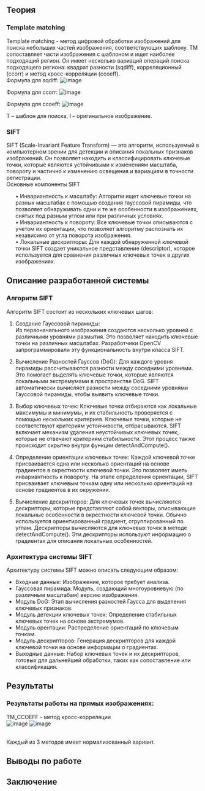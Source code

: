 ## Теория
### Template matching
Template matching - метод цифровой обработки изображений для поиска небольших частей изображения, соответствующих шаблону.
TM сопоставляет части изображения с шаблоном и ищет наиболее подходящий регион. Он имеет несколько вариаций операций поиска подходящего региона: квадрат разности (sqdiff), корреляционный (ccorr) и метод кросс-корреляции (ccoeff).
<br>Формула для sqdiff:
 ![image](https://github.com/user-attachments/assets/2064301c-7230-47dc-8e3a-17201709fda4)

Формула для ccorr:
 ![image](https://github.com/user-attachments/assets/36610db5-115a-445c-9e57-6d43199aa530)

Формула для ccoeff:
  ![image](https://github.com/user-attachments/assets/17aa79ce-f2c3-4f8d-add4-aa0fc8651a13)

T – шаблон для поиска, I – оригинальное изображение.
<br>

### SIFT
SIFT (Scale-Invariant Feature Transform) — это алгоритм, используемый в компьютерном зрении для детекции и описания локальных признаков изображений. Он позволяет находить и классифицировать ключевые точки, которые являются устойчивыми к изменениям масштаба, повороту и частично к изменению освещения и вариациям в точности регистрации.
<br>
Основные компоненты SIFT
<ol>•	Инвариантность к масштабу: Алгоритм ищет ключевые точки на разных масштабах с помощью создания гауссовой пирамиды, что позволяет обнаруживать одни и те же особенности в изображениях, снятых под разным углом или при различных условиях.
<br>•	Инвариантность к повороту: Все ключевые точки описываются с учетом их ориентации, что позволяет алгоритму распознать их независимо от угла поворота изображения.
<br>•	Локальные дескрипторы: Для каждой обнаруженной ключевой точки SIFT создает уникальное представление (descriptor), которое используется для сравнения различных ключевых точек в других изображениях.</ol>

## Описание разработанной системы
### Алгоритм SIFT

Алгоритм SIFT состоит из нескольких ключевых шагов:

1. Создание Гауссовой пирамиды:  
   Из первоначального изображения создаются несколько уровней с различными уровнями размытия. Это позволяет находить ключевые точки на различных масштабах. Разработчики OpenCV запрограммировали эту функциональность внутри класса SIFT.
   
2. Вычисление Разностей Гауссов (DoG):
   Для каждого уровня пирамиды рассчитываются разности между соседними уровнями. Это помогает выделять ключевые точки, которые являются локальными экстремумами в пространстве DoG. SIFT автоматически вычисляет разности между соседними уровнями Гауссовой пирамиды, чтобы выявить ключевые точки.

3. Выбор ключевых точек:
   Ключевые точки отбираются как локальные максимумы и минимумы, и их стабильность проверяется с помощью нескольких критериев. Ключевые точки, которые не соответствуют критериям устойчивости, отбрасываются. SIFT включает механизм удаления неустойчивых ключевых точек, которые не отвечают критериям стабильности. Этот процесс также происходит скрытно внутри функции detectAndCompute().

4. Определение ориентации ключевых точек:
   Каждой ключевой точке присваивается одна или несколько ориентаций на основе градиентов в окрестности ключевой точки. Это позволяет иметь инвариантность к повороту. На этапе определения ориентации, SIFT присваивает ключевым точкам одну или несколько ориентаций на основе градиентов в их окружении.

5. Вычисление дескрипторов:
   Для ключевых точек вычисляются дескрипторы, которые представляют собой векторы, описывающие локальные особенности в окрестности ключевой точки. Обычно используется ориентированный градиент, сгруппированный по углам. Дескрипторы вычисляются для ключевых точек в методе detectAndCompute(). Эти дескрипторы используют информацию о градиентах для описания локальных особенностей.

### Архитектура системы SIFT

Архитектуру системы SIFT можно описать следующим образом:

- Входные данные: Изображение, которое требует анализа.
- Гауссовая пирамида: Модуль, создающий многоуровневую (по различным масштабам) версию изображения.
- Модуль DoG: Этап вычисления разностей Гаусса для выделения ключевых признаков.
- Модуль детекции ключевых точек: Определение стабильных ключевых точек на основе экстремумов.
- Модуль орентации: Распределение ориентаций по ключевым точкам.
- Модуль дескрипторов: Генерация дескрипторов для каждой ключевой точки на основе информации о градиентах.
- Выходные данные: Набор ключевых точек и их дескрипторов, готовых для дальнейшей обработки, таких как сопоставление или классификация.

## Результаты
### Результаты работы на прямых изображениях:
TM_CCOEFF - метод кросс-корреляции <br>
![image](https://github.com/user-attachments/assets/029e1f6a-2b98-4035-b6cc-8fb3de090669)
![image](https://github.com/user-attachments/assets/899e7120-885b-40ea-b006-8b80e2a7870d)

<br> Каждый из 3 методов имеет нормализованный вариант.

## Выводы по работе

## Заключение
